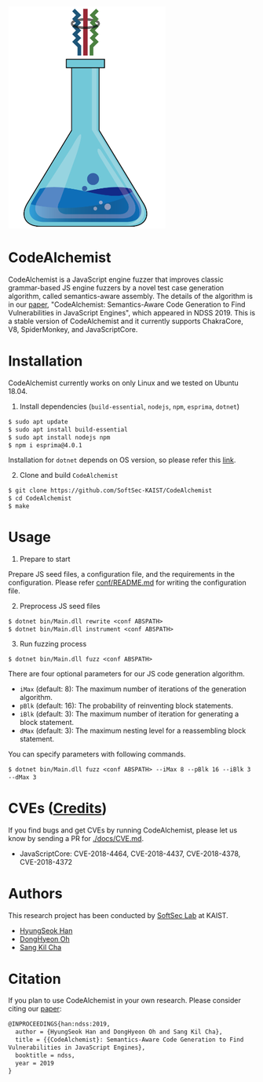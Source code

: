 <img src="./docs/CodeAlchemist.png" width="320">

# CodeAlchemist

CodeAlchemist is a JavaScript engine fuzzer that improves classic grammar-based
JS engine fuzzers by a novel test case generation algorithm, called
semantics-aware assembly. The details of the algorithm is in our
[paper](https://daramg.gift/paper/han-ndss2019.pdf), "CodeAlchemist:
Semantics-Aware Code Generation to Find Vulnerabilities in JavaScript Engines",
which appeared in NDSS 2019. This is a stable version of CodeAlchemist and it
currently supports ChakraCore, V8, SpiderMonkey, and JavaScriptCore.

# Installation

CodeAlchemist currently works on only Linux and we tested on Ubuntu 18.04.

1. Install dependencies (`build-essential`, `nodejs`, `npm`, `esprima`, `dotnet`)
```
$ sudo apt update
$ sudo apt install build-essential
$ sudo apt install nodejs npm
$ npm i esprima@4.0.1
```
Installation for `dotnet` depends on OS version, so please refer this [link](https://dotnet.microsoft.com/download/linux-package-manager/ubuntu18-04/sdk-current).

2. Clone and build `CodeAlchemist`
```
$ git clone https://github.com/SoftSec-KAIST/CodeAlchemist
$ cd CodeAlchemist
$ make
```

# Usage

1. Prepare to start

Prepare JS seed files, a configuration file, and the requirements in the
configuration. Please refer [conf/README.md](conf/README.md) for writing the
configuration file.

2. Preprocess JS seed files
```
$ dotnet bin/Main.dll rewrite <conf ABSPATH>
$ dotnet bin/Main.dll instrument <conf ABSPATH>
```

3. Run fuzzing process
```
$ dotnet bin/Main.dll fuzz <conf ABSPATH>
```
There are four optional parameters for our JS code generation algorithm.
- `iMax` (default: 8): The maximum number of iterations of the generation
  algorithm.
- `pBlk` (default: 16): The probability of reinventing block statements.
- `iBlk` (default: 3): The maximum number of iteration for generating a block
  statement.
- `dMax` (default: 3): The maximum nesting level for a reassembling block
  statement.

You can specify parameters with following commands.
```
$ dotnet bin/Main.dll fuzz <conf ABSPATH> --iMax 8 --pBlk 16 --iBlk 3 --dMax 3
```

# CVEs ([Credits](./docs/CVE.md))
If you find bugs and get CVEs by running CodeAlchemist, please let us know
by sending a PR for [./docs/CVE.md](./docs/CVE.md).

- JavaScriptCore: CVE-2018-4464, CVE-2018-4437, CVE-2018-4378, CVE-2018-4372

# Authors
This research project has been conducted by [SoftSec Lab](https://softsec.kaist.ac.kr) at KAIST.
* [HyungSeok Han](http://daramg.gift/)
* [DongHyeon Oh](https://zanywhale.com/)
* [Sang Kil Cha](https://softsec.kaist.ac.kr/~sangkilc/)


# Citation
If you plan to use CodeAlchemist in your own research. Please consider citing
our [paper](https://daramg.gift/paper/han-ndss2019.pdf):
```
@INPROCEEDINGS{han:ndss:2019,
  author = {HyungSeok Han and DongHyeon Oh and Sang Kil Cha},
  title = {{CodeAlchemist}: Semantics-Aware Code Generation to Find Vulnerabilities in JavaScript Engines},
  booktitle = ndss,
  year = 2019
}
```
